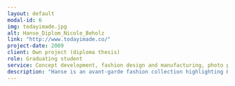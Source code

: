 ```yaml
---
layout: default
modal-id: 6
img: todayimade.jpg
alt: Hanse_Diplom_Nicole_Beholz
link: "http://www.todayimade.co/"
project-date: 2009
client: Own project (diploma thesis)
role: Graduating student
service: Concept development, fashion design and manufacturing, photo production, exhibition planning and execution
description: "Hanse is an avant-garde fashion collection highlighting Hanseatic features, exclusive prints and draped shapes."
---
```

